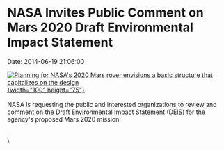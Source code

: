 NASA Invites Public Comment on Mars 2020 Draft Environmental Impact Statement
=============================================================================

Date: 2014-06-19 21:06:00

[![Planning for NASA\'s 2020 Mars rover envisions a basic structure that
capitalizes on the
design](http://www.jpl.nasa.gov/images/mars/20130924/pia17273-226.jpg){width="100"
height="75"}](http://www.jpl.nasa.gov/news/news.php?release=2014-196&rn=news.xml&rst=4181)\
\
NASA is requesting the public and interested organizations to review and
comment on the Draft Environmental Impact Statement (DEIS) for the
agency\'s proposed Mars 2020 mission.

\
\
